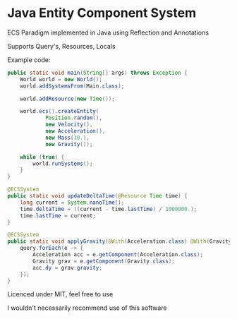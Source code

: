 # Java Entity Component System

ECS Paradigm implemented in Java using Reflection and Annotations

Supports Query's, Resources, Locals

Example code:

```java
public static void main(String[] args) throws Exception {
    World world = new World();
    world.addSystemsFrom(Main.class);

    world.addResource(new Time());

    world.ecs().createEntity(
            Position.random(),
            new Velocity(),
            new Acceleration(),
            new Mass(10.),
            new Gravity());

    while (true) {
        world.runSystems();
    }
}

@ECSSystem
public static void updateDeltaTime(@Resource Time time) {
    long current = System.nanoTime();
    time.deltaTime = ((current - time.lastTime) / 1000000.);
    time.lastTime = current;
}

@ECSSystem
public static void applyGravity(@With(Acceleration.class) @With(Gravity.class) Stream<Entity> query) {
    query.forEach(e -> {
        Acceleration acc = e.getComponent(Acceleration.class);
        Gravity grav = e.getComponent(Gravity.class);
        acc.dy = grav.gravity;
    });
}
```

Licenced under MIT, feel free to use

I wouldn't necessarily recommend use of this software